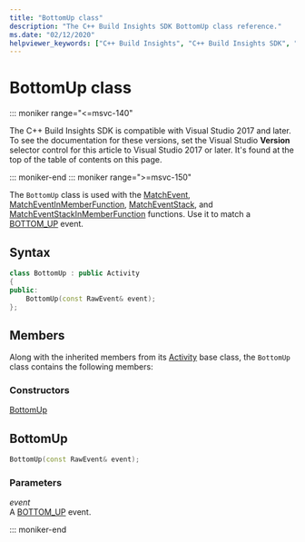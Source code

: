 ```yaml
---
title: "BottomUp class"
description: "The C++ Build Insights SDK BottomUp class reference."
ms.date: "02/12/2020"
helpviewer_keywords: ["C++ Build Insights", "C++ Build Insights SDK", "BottomUp", "throughput analysis", "build time analysis", "vcperf.exe"]
---
```

# BottomUp class

::: moniker range="<=msvc-140"

The C++ Build Insights SDK is compatible with Visual Studio 2017 and later. To see the documentation for these versions, set the Visual Studio **Version** selector control for this article to Visual Studio 2017 or later. It's found at the top of the table of contents on this page.

::: moniker-end
::: moniker range=">=msvc-150"

The `BottomUp` class is used with the [MatchEvent](../functions/match-event.md), [MatchEventInMemberFunction](../functions/match-event-in-member-function.md), [MatchEventStack](../functions/match-event-stack.md), and [MatchEventStackInMemberFunction](../functions/match-event-stack-in-member-function.md) functions. Use it to match a [BOTTOM_UP](../event-table.md#bottom-up) event.

## Syntax

```cpp
class BottomUp : public Activity
{
public:
    BottomUp(const RawEvent& event);
};
```

## Members

Along with the inherited members from its [Activity](activity.md) base class, the `BottomUp` class contains the following members:

### Constructors

[BottomUp](#bottom-up)

## <a name="bottom-up"></a> BottomUp

```cpp
BottomUp(const RawEvent& event);
```

### Parameters

*event*\
A [BOTTOM_UP](../event-table.md#bottom-up) event.

::: moniker-end
